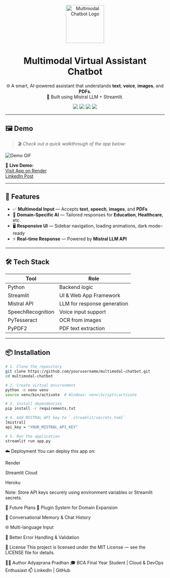 <p align="center">
  <img src="https://your-logo-url.com/logo.png" alt="Multimodal Chatbot Logo" width="120"/>
</p>

<h1 align="center">Multimodal Virtual Assistant Chatbot</h1>

<p align="center">
  🌐 A smart, AI-powered assistant that understands <strong>text</strong>, <strong>voice</strong>, <strong>images</strong>, and <strong>PDFs</strong>.  
  <br />
  🤖 Built using Mistral LLM + Streamlit.
</p>

<p align="center">
  <a href="https://www.python.org/"><img src="https://img.shields.io/badge/python-3.10+-blue.svg"></a>
  <a href="https://streamlit.io/"><img src="https://img.shields.io/badge/built%20with-streamlit-orange"></a>
  <a href="https://opensource.org/licenses/MIT"><img src="https://img.shields.io/badge/license-MIT-green.svg"></a>
  <a href="https://linkedin.com/in/adyaprana21"><img src="https://img.shields.io/badge/connect-linkedin-blue"></a>
</p>

---

## 🖼️ Demo

> 🎬 *Check out a quick walkthrough of the app below:*

![Demo GIF](https://your-demo-gif-url.com/demo.gif)

🔗 **Live Demo:**  
[Visit App on Render](https://nexora-ai-2wcg.onrender.com)  
[LinkedIn Post](https://www.linkedin.com/posts/adyaprana21_codecomplete-teamkiit-include-activity-7316729214173335552-V1v6)

---

## 🚀 Features

- ✅ **Multimodal Input** — Accepts **text**, **speech**, **images**, and **PDFs**
- 🧠 **Domain-Specific AI** — Tailored responses for **Education**, **Healthcare**, etc.
- 🖥️ **Responsive UI** — Sidebar navigation, loading animations, dark mode–ready
- ⚡ **Real-time Response** — Powered by **Mistral LLM API**

---

## 🛠️ Tech Stack

| Tool         | Role                      |
|--------------|---------------------------|
| Python       | Backend logic             |
| Streamlit    | UI & Web App Framework    |
| Mistral API  | LLM for response generation |
| SpeechRecognition | Voice input support |
| PyTesseract  | OCR from images           |
| PyPDF2       | PDF text extraction       |

---

## 📦 Installation

```bash
# 1. Clone the repository
git clone https://github.com/yourusername/multimodal-chatbot.git
cd multimodal-chatbot

# 2. Create virtual environment
python -m venv venv
source venv/bin/activate  # Windows: venv\Scripts\activate

# 3. Install dependencies
pip install -r requirements.txt

# 4. Add MISTRAL API key to `.streamlit/secrets.toml`
[mistral]
api_key = "YOUR_MISTRAL_API_KEY"

# 5. Run the application
streamlit run app.py
```

☁️ Deployment
You can deploy this app on:

Render

Streamlit Cloud

Heroku

Note: Store API keys securely using environment variables or Streamlit secrets.

🔮 Future Plans
🧩 Plugin System for Domain Expansion

💬 Conversational Memory & Chat History

🌐 Multi-language Input

🔐 Better Error Handling & Validation

📄 License
This project is licensed under the MIT License — see the LICENSE file for details.

👨‍💻 Author
Adyaprana Pradhan
🎓 BCA Final Year Student | Cloud & DevOps Enthusiast
📫 LinkedIn | GitHub
